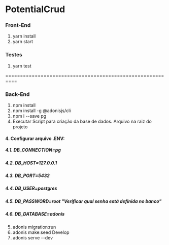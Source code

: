 # PotentialCrud
### Front-End 
1. yarn install
2. yarn start

### Testes
1. yarn test

==========================================================

### Back-End
1. npm install
2. npm install -g @adonisjs/cli
2. npm i --save pg
3. Executar Script para criação da base de dados. Arquivo na raiz do projeto

#### 4. Configurar arquivo .ENV: 
##### 4.1. DB_CONNECTION=pg
##### 4.2. DB_HOST=127.0.0.1
##### 4.3. DB_PORT=5432
##### 4.4. DB_USER=postgres
##### 4.5. DB_PASSWORD=root "Verificar qual senha está definida no banco"
##### 4.6. DB_DATABASE=adonis

5. adonis migration:run
6. adonis make:seed Develop
7. adonis serve --dev